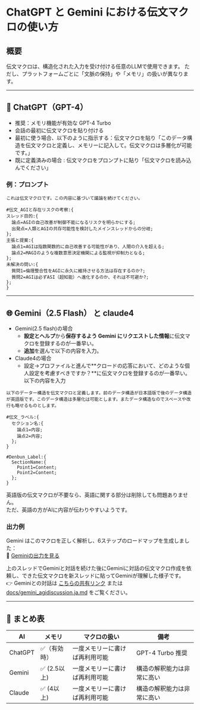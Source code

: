 # ChatGPT と Gemini における伝文マクロの使い方

## 概要

伝文マクロは、構造化された入力を受け付ける任意のLLMで使用できます。
ただし、プラットフォームごとに「文脈の保持」や「メモリ」の扱いが異なります。

---

## 🧠 ChatGPT（GPT-4）

- 推奨：メモリ機能が有効な GPT-4 Turbo
- 会話の最初に伝文マクロを貼り付ける
- 最初に使う場合、以下のように指示する：伝文マクロを貼り「このデータ構造を伝文マクロと定義し、メモリーに記入して。伝文マクロは多層化が可能です。」
- 既に定義済みの場合 : 伝文マクロをプロンプトに貼り「伝文マクロを読み込んでください」

### 例：プロンプト
~~~
これは伝文マクロです。この内容に基づいて議論を続けてください。

#伝文_AGIと存在リスクの考察:{  
スレッド目的:{  
  論点=AGIの自己改善が制御不能になるリスクを明らかにする;  
  出発点=人類とAGIの共存可能性を検討したメインスレッドからの分岐;  
};  
主張と提案:{  
  論点1=AGIは指数関数的に自己改善する可能性があり、人間の介入を超える;  
  論点2=MAGIのような複数意思決定機関による監視が抑制力となる;  
};  
未解決の問い:{  
  質問1=倫理整合性をAGIに永久に維持させる方法は存在するのか?;  
  質問2=AGIは必ずASI（超知能）へ進化するのか、それは不可避か?;  
};  
}  
~~~  
---

## 🌐 Gemini（2.5 Flash） と claude4

- Gemini(2.5 flash)の場合
  - **設定とヘルプ**から**保存するよう Gemini にリクエストした情報**に伝文マクロを登録するのが一番早い。
  - **追加**を選んで以下の内容を入力。
- Claude4の場合
  - 設定→プロファイルと進んで**クロードの応答において、どのような個人設定を考慮すべきですか？**に伝文マクロを登録するのが一番早い。
    以下の内容を入力
~~~
以下のデーター構造を伝文マクロと定義します。前のデータ構造が日本語版で後のデータ構造が英語版です。このデータ構造は多層化は可能とします。またデータ構造なのでスペースや改行も略せるものとします。

#伝文_ラベル:{
  セクション名:{
    論点1=内容;
    論点2=内容;
  };
}

#Denbun_Label:{
  SectionName:{
    Point1=Content;
    Point2=Content;
  };
}
~~~
英語版の伝文マクロが不要なら、英語に関する部分は削除しても問題ありません。  
ただ、英語の方がAIに内容が伝わりやすいようです。


### 出力例

Gemini はこのマクロを正しく解析し、6ステップのロードマップを生成しました：  
🔗 [Geminiの出力を見る](https://g.co/gemini/share/ce95067b8c52)

上のスレッドでGeminiと対話を続けた後にGeminiに対話の伝文マクロ作成を依頼し、できた伝文マクロを新スレッドに貼ってGeminiが理解した様子です。  
👉 Geminiとの対話は [こちらの共有リンク](https://g.co/gemini/share/7bdd9904118c) または [docs/gemini_agidiscussion.ja.md](./gemini_agidiscussion.ja.md) をご覧ください。


---

## 🔧 まとめ表

| AI        | メモリ      | マクロの扱い             | 備考                        |
|-----------|-------------|--------------------------|-----------------------------|
| ChatGPT   | ✅（有効時） | 一度メモリーに書けば再利用可能     | GPT-4 Turbo 推奨             |
| Gemini    | ✅ (2.5以上)          | 一度メモリーに書けば再利用可能    | 構造の解釈能力は非常に高い   |
| Claude    | ✅ (4以上)          | 一度メモリーに書けば再利用可能    | 構造の解釈能力は非常に高い   |
